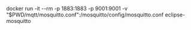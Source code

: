 docker run -it --rm -p 1883:1883 -p 9001:9001 -v "$PWD/mqtt/mosquitto.conf":/mosquitto/config/mosquitto.conf eclipse-mosquitto